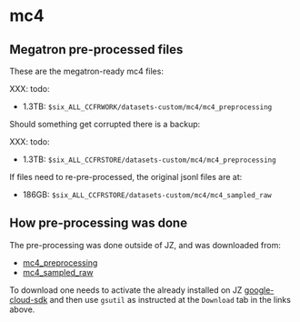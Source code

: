 # mc4

## Megatron pre-processed files


These are the megatron-ready mc4 files:

XXX: todo:
- 1.3TB: `$six_ALL_CCFRWORK/datasets-custom/mc4/mc4_preprocessing`

Should something get corrupted there is a backup:

XXX: todo:
- 1.3TB: `$six_ALL_CCFRSTORE/datasets-custom/mc4/mc4_preprocessing`

If files need to re-pre-processed, the original jsonl files are at:

- 186GB: `$six_ALL_CCFRSTORE/datasets-custom/mc4/mc4_sampled_raw`


## How pre-processing was done

The pre-processing was done outside of JZ, and was downloaded from:

* [mc4_preprocessing](https://console.cloud.google.com/storage/browser/bigscience/mc4_preprocessing?pageState=(%22StorageObjectListTable%22:(%22f%22:%22%255B%255D%22)))
* [mc4_sampled_raw](https://console.cloud.google.com/storage/browser/bigscience/mc4_sampled_raw?pageState=(%22StorageObjectListTable%22:(%22f%22:%22%255B%255D%22)))

To download one needs to activate the already installed on JZ [google-cloud-sdk](../../jz/tools/google-cloud-sdk.md) and then use `gsutil` as instructed at the `Download` tab in the links above.
